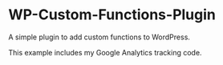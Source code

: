 # WP-Custom-Functions-Plugin

A simple plugin to add custom functions to WordPress.

This example includes my Google Analytics tracking code.
